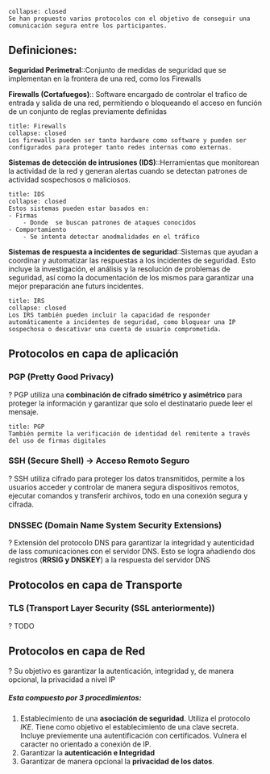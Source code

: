 ```ad-note
collapse: closed
Se han propuesto varios protocolos con el objetivo de conseguir una comunicación segura entre los participantes. 
```

## Definiciones:

**Seguridad Perimetral**::Conjunto de medidas de seguridad que se implementan en la frontera de una red, como los Firewalls <!--SR:!2024-02-11,14,290-->

**Firewalls (Cortafuegos)**:: Software encargado de controlar el trafico de entrada y salida de una red, permitiendo o bloqueando el acceso en función de un conjunto de reglas previamente definidas
```ad-seealso
title: Firewalls
collapse: closed
Los firewalls pueden ser tanto hardware como software y pueden ser configurados para proteger tanto redes internas como externas.
```

**Sistemas de detección de intrusiones (IDS)**::Herramientas que monitorean la actividad de la red y generan alertas cuando se detectan patrones de actividad sospechosos o maliciosos. <!--SR:!2024-01-09,1,230-->
```ad-abstract
title: IDS
collapse: closed
Estos sistemas pueden estar basados en:
- Firmas
	- Donde  se buscan patrones de ataques conocidos
- Comportamiento
	- Se intenta detectar anodmalidades en el tráfico
```

**Sistemas de respuesta a incidentes de seguridad**::Sistemas que ayudan a coordinar y automatizar las respuestas a los incidentes de seguridad. Esto incluye la investigación, el análisis y la resolución de problemas de seguridad, así como la documentación de los mismos para garantizar una mejor preparación ane futurs incidentes. <!--SR:!2024-01-30,2,230-->
```ad-note
title: IRS
collapse: closed
Los IRS también pueden incluir la capacidad de responder automáticamente a incidentes de seguridad, como bloquear una IP sospechosa o descativar una cuenta de usuario comprometida.
```

## Protocolos en capa de aplicación

### PGP (Pretty Good Privacy)
?
PGP utiliza una **combinación de cifrado simétrico y asimétrico** para proteger la información y garantizar que solo el destinatario puede leer el mensaje. <!--SR:!2024-01-29,1,210-->

```ad-seealso
title: PGP
También permite la verificación de identidad del remitente a través del uso de firmas digitales
```

### SSH (Secure Shell) -> Acceso Remoto Seguro
?
SSH utiliza cifrado para proteger los datos transmitidos, permite a los usuarios acceder y controlar de manera segura dispositivos remotos, ejecutar comandos y transferir archivos, todo en una conexión segura y cifrada.

### DNSSEC (Domain Name System Security Extensions)
?
Extensión del protocolo DNS para garantizar la integridad y autenticidad de lass comunicaciones con el servidor DNS. Esto se logra añadiendo dos registros (**RRSIG y DNSKEY**) a la respuesta del servidor DNS

## Protocolos en capa de Transporte <!--SR:!2024-01-09,1,230-->

### TLS (Transport Layer Security (SSL anteriormente))
?
TODO <!--SR:!2024-01-30,2,250-->


## Protocolos en capa de Red
?
Su objetivo es garantizar la autenticación, integridad y, de manera opcional, la privacidad a nivel IP <!--SR:!2024-01-30,2,230-->

##### Esta compuesto por 3 procedimientos:
1. Establecimiento de una **asociación de seguridad**. Utiliza el protocolo *IKE*. Tiene como objetivo el establecimiento de una clave secreta. Incluye previemente una autentificación con certificados. Vulnera el caracter no orientado a conexión de IP.
2. Garantizar la **autenticación e Integridad**
3. Garantizar de manera opcional la **privacidad de los datos**. <!--SR:!2024-01-30,2,250!2000-01-01,1,250!2024-01-30,2,250-->